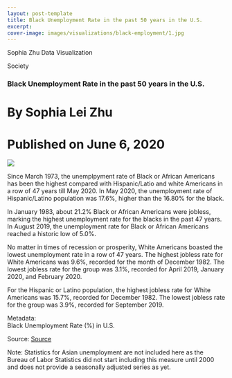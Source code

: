 ```yaml
---
layout: post-template
title: Black Unemployment Rate in the past 50 years in the U.S.
excerpt: 
cover-image: images/visualizations/black-employment/1.jpg
---
```

Sophia Zhu Data Visualization
  
Society
### Black Unemployment Rate in the past 50 years in the U.S.

# By Sophia Lei Zhu
# Published on June 6, 2020

<p> </p>

<div class='tableauPlaceholder' id='viz1591497913393' style='position: relative'><noscript><a href='#'><img alt=' ' src='https:&#47;&#47;public.tableau.com&#47;static&#47;images&#47;Bl&#47;BlackUnemploymentRateinU_S_&#47;Dashboard1&#47;1_rss.png' style='border: none' /></a></noscript><object class='tableauViz'  style='display:none;'><param name='host_url' value='https%3A%2F%2Fpublic.tableau.com%2F' /> <param name='embed_code_version' value='3' /> <param name='site_root' value='' /><param name='name' value='BlackUnemploymentRateinU_S_&#47;Dashboard1' /><param name='tabs' value='no' /><param name='toolbar' value='yes' /><param name='static_image' value='https:&#47;&#47;public.tableau.com&#47;static&#47;images&#47;Bl&#47;BlackUnemploymentRateinU_S_&#47;Dashboard1&#47;1.png' /> <param name='animate_transition' value='yes' /><param name='display_static_image' value='yes' /><param name='display_spinner' value='yes' /><param name='display_overlay' value='yes' /><param name='display_count' value='yes' /><param name='filter' value='publish=yes' /></object></div>                <script type='text/javascript'>                    var divElement = document.getElementById('viz1591497913393');                    var vizElement = divElement.getElementsByTagName('object')[0];                    if ( divElement.offsetWidth > 800 ) { vizElement.style.width='800px';vizElement.style.height='827px';} else if ( divElement.offsetWidth > 500 ) { vizElement.style.width='800px';vizElement.style.height='827px';} else { vizElement.style.width='100%';vizElement.style.height='727px';}                     var scriptElement = document.createElement('script');                    scriptElement.src = 'https://public.tableau.com/javascripts/api/viz_v1.js';                    vizElement.parentNode.insertBefore(scriptElement, vizElement);                </script>
<div>

<p></p>

Since March 1973, the unemplpyment rate of Black or African Americans has been the highest compared with Hispanic/Latio and white Americans in a row of 47 years till May 2020. In May 2020, the unemployment rate of Hispanic/Latino population was 17.6%, higher than the 16.80% for the black.  

In January 1983, about 21.2% Black or African Americans were jobless, marking the highest unemployment rate for the blacks in the past 47 years. In August 2019, the unemployment rate for Black or African Americans reached a historic low of 5.0%.

No matter in times of recession or prosperity, White Americans boasted the lowest unemployment rate in a row of 47 years. The highest jobless rate for White Americans was 9.6%, recorded for the month of December 1982. The lowest jobless rate for the group was 3.1%, recorded for April 2019, January 2020, and February 2020. 
  
For the Hispanic or Latino population, the highest jobless rate for White Americans was 15.7%, recorded for December 1982. The lowest jobless rate for the group was 3.9%, recorded for September 2019.


Metadata:  
Black Unemployment Rate (%) in U.S.  

Source: <a href='https://www.macrotrends.net/2621/black-unemployment-rate'>Source</a> 
<p>Note: Statistics for Asian unemployment are not included here as the Bureau of Labor Statistics did not start including this measure until 2000 and does not provide a seasonally adjusted series as yet.</p>

